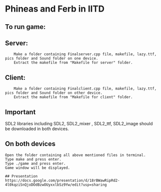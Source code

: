 # Phineas and Ferb in IITD
## To run game:
## Server: 
        Make a folder containing Finalserver.cpp file, makefile, lazy.ttf, pics folder and Sound folder on one device.
        Extract the makefile from "Makefile for server" folder.
## Client: 
        Make a folder containing Finalclient.cpp file, makefile, lazy.ttf, pics folder and Sound folder on other device. 
        Extract the makefile from "Makefile for client" folder.

## Important
 SDL2 libraries including SDL2, SDL2_mixer , SDL2_ttf, SDL2_image should be downloaded in both devices.
 
## On both devices
```
Open the folder containing all above mentioned files in terminal.
Type make and press enter.
Type ./game and press enter.
Game window will be displayed.

## Presentation
https://docs.google.com/presentation/d/18rBWawRipRd2-4l0kqziSnQjoDOdBzwOUyxxlbSz9Yw/edit?usp=sharing

